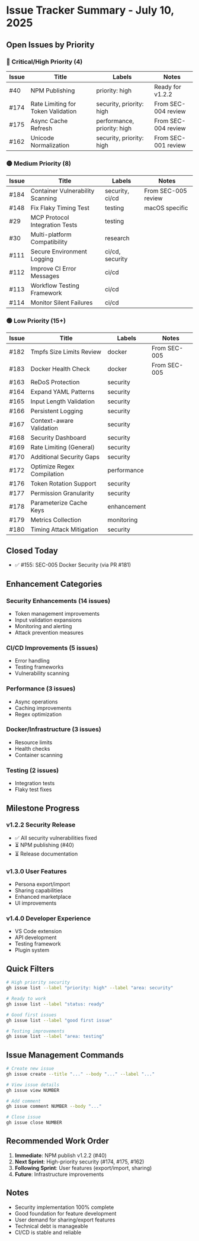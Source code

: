 # Issue Tracker Summary - July 10, 2025

## Open Issues by Priority

### 🔴 Critical/High Priority (4)
| Issue | Title | Labels | Notes |
|-------|-------|--------|-------|
| #40 | NPM Publishing | priority: high | Ready for v1.2.2 |
| #174 | Rate Limiting for Token Validation | security, priority: high | From SEC-004 review |
| #175 | Async Cache Refresh | performance, priority: high | From SEC-004 review |
| #162 | Unicode Normalization | security, priority: high | From SEC-001 review |

### 🟡 Medium Priority (8)
| Issue | Title | Labels | Notes |
|-------|-------|--------|-------|
| #184 | Container Vulnerability Scanning | security, ci/cd | From SEC-005 review |
| #148 | Fix Flaky Timing Test | testing | macOS specific |
| #29 | MCP Protocol Integration Tests | testing | |
| #30 | Multi-platform Compatibility | research | |
| #111 | Secure Environment Logging | ci/cd, security | |
| #112 | Improve CI Error Messages | ci/cd | |
| #113 | Workflow Testing Framework | ci/cd | |
| #114 | Monitor Silent Failures | ci/cd | |

### 🟢 Low Priority (15+)
| Issue | Title | Labels | Notes |
|-------|-------|--------|-------|
| #182 | Tmpfs Size Limits Review | docker | From SEC-005 |
| #183 | Docker Health Check | docker | From SEC-005 |
| #163 | ReDoS Protection | security | |
| #164 | Expand YAML Patterns | security | |
| #165 | Input Length Validation | security | |
| #166 | Persistent Logging | security | |
| #167 | Context-aware Validation | security | |
| #168 | Security Dashboard | security | |
| #169 | Rate Limiting (General) | security | |
| #170 | Additional Security Gaps | security | |
| #172 | Optimize Regex Compilation | performance | |
| #176 | Token Rotation Support | security | |
| #177 | Permission Granularity | security | |
| #178 | Parameterize Cache Keys | enhancement | |
| #179 | Metrics Collection | monitoring | |
| #180 | Timing Attack Mitigation | security | |

## Closed Today
- ✅ #155: SEC-005 Docker Security (via PR #181)

## Enhancement Categories

### Security Enhancements (14 issues)
- Token management improvements
- Input validation expansions
- Monitoring and alerting
- Attack prevention measures

### CI/CD Improvements (5 issues)
- Error handling
- Testing frameworks
- Vulnerability scanning

### Performance (3 issues)
- Async operations
- Caching improvements
- Regex optimization

### Docker/Infrastructure (3 issues)
- Resource limits
- Health checks
- Container scanning

### Testing (2 issues)
- Integration tests
- Flaky test fixes

## Milestone Progress

### v1.2.2 Security Release
- ✅ All security vulnerabilities fixed
- ⏳ NPM publishing (#40)
- ⏳ Release documentation

### v1.3.0 User Features
- Persona export/import
- Sharing capabilities
- Enhanced marketplace
- UI improvements

### v1.4.0 Developer Experience
- VS Code extension
- API development
- Testing framework
- Plugin system

## Quick Filters
```bash
# High priority security
gh issue list --label "priority: high" --label "area: security"

# Ready to work
gh issue list --label "status: ready"

# Good first issues
gh issue list --label "good first issue"

# Testing improvements
gh issue list --label "area: testing"
```

## Issue Management Commands
```bash
# Create new issue
gh issue create --title "..." --body "..." --label "..."

# View issue details
gh issue view NUMBER

# Add comment
gh issue comment NUMBER --body "..."

# Close issue
gh issue close NUMBER
```

## Recommended Work Order
1. **Immediate**: NPM publish v1.2.2 (#40)
2. **Next Sprint**: High-priority security (#174, #175, #162)
3. **Following Sprint**: User features (export/import, sharing)
4. **Future**: Infrastructure improvements

## Notes
- Security implementation 100% complete
- Good foundation for feature development
- User demand for sharing/export features
- Technical debt is manageable
- CI/CD is stable and reliable